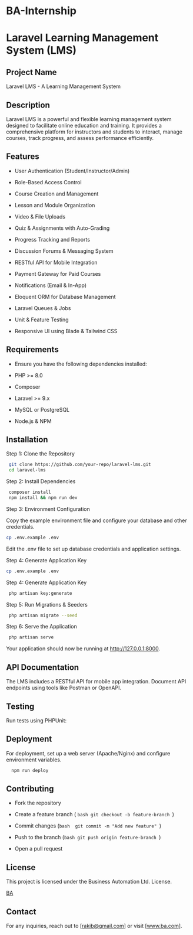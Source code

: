 # BA-Internship

# Laravel Learning Management System (LMS)

 



## Project Name

Laravel LMS - A Learning Management System


## Description

Laravel LMS is a powerful and flexible learning management system designed to facilitate online education and training. It provides a comprehensive platform for instructors and students to interact, manage courses, track progress, and assess performance efficiently.
## Features

- User Authentication (Student/Instructor/Admin)

- Role-Based Access Control

- Course Creation and Management

- Lesson and Module Organization

- Video & File Uploads

- Quiz & Assignments with Auto-Grading

- Progress Tracking and Reports

- Discussion Forums & Messaging System

- RESTful API for Mobile Integration

- Payment Gateway for Paid Courses

- Notifications (Email & In-App)

- Eloquent ORM for Database Management

- Laravel Queues & Jobs

- Unit & Feature Testing

- Responsive UI using Blade & Tailwind CSS


## Requirements


- Ensure you have the following dependencies installed:

- PHP >= 8.0

- Composer

- Laravel >= 9.x

- MySQL or PostgreSQL

- Node.js & NPM
## Installation

Step 1: Clone the Repository

```bash
 git clone https://github.com/your-repo/laravel-lms.git
 cd laravel-lms
```
Step 2: Install Dependencies
```bash
 composer install
 npm install && npm run dev
```
Step 3: Environment Configuration

Copy the example environment file and configure your database and other credentials.
```bash
cp .env.example .env
```
Edit the .env file to set up database credentials and application settings.

Step 4: Generate Application Key
```bash
cp .env.example .env
```
Step 4: Generate Application Key
```bash
 php artisan key:generate
```
Step 5: Run Migrations & Seeders
```bash
 php artisan migrate --seed
```
Step 6: Serve the Application
```bash
 php artisan serve
```
Your application should now be running at http://127.0.0.1:8000.
## API Documentation

The LMS includes a RESTful API for mobile app integration. Document API endpoints using tools like Postman or OpenAPI.
## Testing

Run tests using PHPUnit:
## Deployment

For deployment, set up a web server (Apache/Nginx) and configure environment variables.

```bash
  npm run deploy
```


## Contributing

- Fork the repository

- Create a feature branch ( ```bash git checkout -b feature-branch ```)

- Commit changes (```bash  git commit -m "Add new feature" ```)

- Push to the branch (```bash git push origin feature-branch ```)

- Open a pull request


## License

This project is licensed under the Business Automation Ltd. License.

[BA](https://choosealicense.com/licenses/mit/)


## Contact

For any inquiries, reach out to [rakib@gmail.com] or visit [www.ba.com].